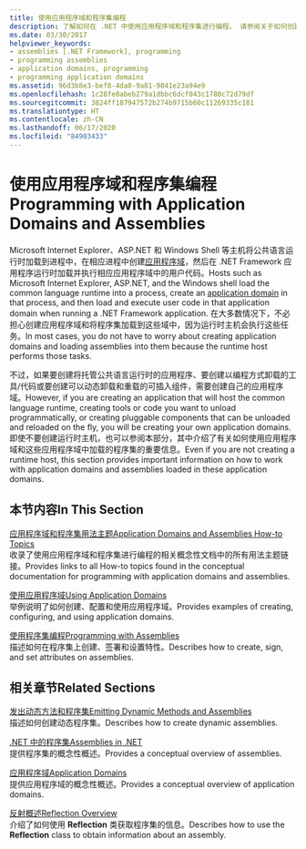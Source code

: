 ```yaml
---
title: 使用应用程序域和程序集编程
description: 了解如何在 .NET 中使用应用程序域和程序集进行编程。 请参阅关于如何创建应用程序域和程序集的操作指南主题和示例的链接。
ms.date: 03/30/2017
helpviewer_keywords:
- assemblies [.NET Framework], programming
- programming assemblies
- application domains, programming
- programming application domains
ms.assetid: 96d3b8e3-bef8-4da0-9a81-9841e23a94e9
ms.openlocfilehash: 1c28fe0abeb279a1dbbc6dcf043c1780c72d79df
ms.sourcegitcommit: 3824ff187947572b274b9715b60c11269335c181
ms.translationtype: HT
ms.contentlocale: zh-CN
ms.lasthandoff: 06/17/2020
ms.locfileid: "84903433"
---
```

# <a name="programming-with-application-domains-and-assemblies"></a><span data-ttu-id="2c763-104">使用应用程序域和程序集编程</span><span class="sxs-lookup"><span data-stu-id="2c763-104">Programming with Application Domains and Assemblies</span></span>

<span data-ttu-id="2c763-105">Microsoft Internet Explorer、ASP.NET 和 Windows Shell 等主机将公共语言运行时加载到进程中，在相应进程中创建[应用程序域](application-domains.md)，然后在 .NET Framework 应用程序运行时加载并执行相应应用程序域中的用户代码。</span><span class="sxs-lookup"><span data-stu-id="2c763-105">Hosts such as Microsoft Internet Explorer, ASP.NET, and the Windows shell load the common language runtime into a process, create an [application domain](application-domains.md) in that process, and then load and execute user code in that application domain when running a .NET Framework application.</span></span> <span data-ttu-id="2c763-106">在大多数情况下，不必担心创建应用程序域和将程序集加载到这些域中，因为运行时主机会执行这些任务。</span><span class="sxs-lookup"><span data-stu-id="2c763-106">In most cases, you do not have to worry about creating application domains and loading assemblies into them because the runtime host performs those tasks.</span></span>  
  
<span data-ttu-id="2c763-107">不过，如果要创建将托管公共语言运行时的应用程序、要创建以编程方式卸载的工具/代码或要创建可以动态卸载和重载的可插入组件，需要创建自己的应用程序域。</span><span class="sxs-lookup"><span data-stu-id="2c763-107">However, if you are creating an application that will host the common language runtime, creating tools or code you want to unload programmatically, or creating pluggable components that can be unloaded and reloaded on the fly, you will be creating your own application domains.</span></span> <span data-ttu-id="2c763-108">即使不要创建运行时主机，也可以参阅本部分，其中介绍了有关如何使用应用程序域和这些应用程序域中加载的程序集的重要信息。</span><span class="sxs-lookup"><span data-stu-id="2c763-108">Even if you are not creating a runtime host, this section provides important information on how to work with application domains and assemblies loaded in these application domains.</span></span>  
  
## <a name="in-this-section"></a><span data-ttu-id="2c763-109">本节内容</span><span class="sxs-lookup"><span data-stu-id="2c763-109">In This Section</span></span>  

[<span data-ttu-id="2c763-110">应用程序域和程序集用法主题</span><span class="sxs-lookup"><span data-stu-id="2c763-110">Application Domains and Assemblies How-to Topics</span></span>](application-domains-and-assemblies-how-to-topics.md)  
<span data-ttu-id="2c763-111">收录了使用应用程序域和程序集进行编程的相关概念性文档中的所有用法主题链接。</span><span class="sxs-lookup"><span data-stu-id="2c763-111">Provides links to all How-to topics found in the conceptual documentation for programming with application domains and assemblies.</span></span>  
  
[<span data-ttu-id="2c763-112">使用应用程序域</span><span class="sxs-lookup"><span data-stu-id="2c763-112">Using Application Domains</span></span>](use.md)  
<span data-ttu-id="2c763-113">举例说明了如何创建、配置和使用应用程序域。</span><span class="sxs-lookup"><span data-stu-id="2c763-113">Provides examples of creating, configuring, and using application domains.</span></span>  
  
[<span data-ttu-id="2c763-114">使用程序集编程</span><span class="sxs-lookup"><span data-stu-id="2c763-114">Programming with Assemblies</span></span>](../../standard/assembly/index.md)  
<span data-ttu-id="2c763-115">描述如何在程序集上创建、签署和设置特性。</span><span class="sxs-lookup"><span data-stu-id="2c763-115">Describes how to create, sign, and set attributes on assemblies.</span></span>  
  
## <a name="related-sections"></a><span data-ttu-id="2c763-116">相关章节</span><span class="sxs-lookup"><span data-stu-id="2c763-116">Related Sections</span></span>  

[<span data-ttu-id="2c763-117">发出动态方法和程序集</span><span class="sxs-lookup"><span data-stu-id="2c763-117">Emitting Dynamic Methods and Assemblies</span></span>](../reflection-and-codedom/emitting-dynamic-methods-and-assemblies.md)  
<span data-ttu-id="2c763-118">描述如何创建动态程序集。</span><span class="sxs-lookup"><span data-stu-id="2c763-118">Describes how to create dynamic assemblies.</span></span>  
  
[<span data-ttu-id="2c763-119">.NET 中的程序集</span><span class="sxs-lookup"><span data-stu-id="2c763-119">Assemblies in .NET</span></span>](../../standard/assembly/index.md)  
<span data-ttu-id="2c763-120">提供程序集的概念性概述。</span><span class="sxs-lookup"><span data-stu-id="2c763-120">Provides a conceptual overview of assemblies.</span></span>  
  
[<span data-ttu-id="2c763-121">应用程序域</span><span class="sxs-lookup"><span data-stu-id="2c763-121">Application Domains</span></span>](application-domains.md)  
<span data-ttu-id="2c763-122">提供应用程序域的概念性概述。</span><span class="sxs-lookup"><span data-stu-id="2c763-122">Provides a conceptual overview of application domains.</span></span>  
  
[<span data-ttu-id="2c763-123">反射概述</span><span class="sxs-lookup"><span data-stu-id="2c763-123">Reflection Overview</span></span>](../reflection-and-codedom/reflection.md)  
<span data-ttu-id="2c763-124">介绍了如何使用 **Reflection** 类获取程序集的信息。</span><span class="sxs-lookup"><span data-stu-id="2c763-124">Describes how to use the **Reflection** class to obtain information about an assembly.</span></span>
